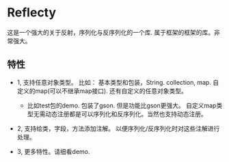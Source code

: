 # Reflecty
这是一个强大的关于反射，序列化与反序列化的一个库. 属于框架的框架的库。非常强大。

## 特性
- 1, 支持任意对象类型。 比如： 基本类型和包装，String. collection, map. 自定义的map(可以不继承map接口). 还有自定义的任意对象类型。
  - 比如test包的demo. 包装了gson. 但是功能比gson更强大。 自定义map类型无需动态注册都是可以序列化和反序列化。当然也支持动态注册。
- 2, 支持给类，字段，方法添加注解。 以便序列化/反序列化时对这些注解进行处理。

- 3, 更多特性。请细看demo.

